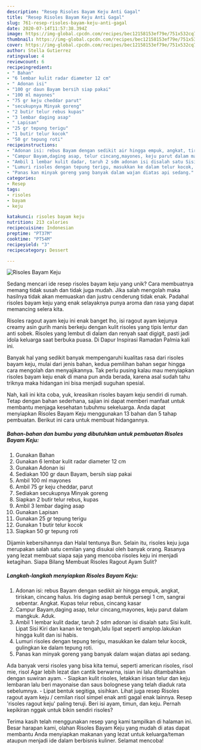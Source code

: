 ```yaml
---
description: "Resep Risoles Bayam Keju Anti Gagal"
title: "Resep Risoles Bayam Keju Anti Gagal"
slug: 761-resep-risoles-bayam-keju-anti-gagal
date: 2020-07-14T11:57:38.394Z
image: https://img-global.cpcdn.com/recipes/bec12158153ef79e/751x532cq70/risoles-bayam-keju-foto-resep-utama.jpg
thumbnail: https://img-global.cpcdn.com/recipes/bec12158153ef79e/751x532cq70/risoles-bayam-keju-foto-resep-utama.jpg
cover: https://img-global.cpcdn.com/recipes/bec12158153ef79e/751x532cq70/risoles-bayam-keju-foto-resep-utama.jpg
author: Stella Gutierrez
ratingvalue: 4
reviewcount: 6
recipeingredient:
- " Bahan"
- "6 lembar kulit radar diameter 12 cm"
- " Adonan isi"
- "100 gr daun Bayam bersih siap pakai"
- "100 ml mayones"
- "75 gr keju cheddar parut"
- "secukupnya Minyak goreng"
- "2 butir telur rebus kupas"
- "3 lembar daging asap"
- " Lapisan"
- "25 gr tepung terigu"
- "1 butir telur kocok"
- "50 gr tepung roti"
recipeinstructions:
- "Adonan isi: rebus Bayam dengan sedikit air hingga empuk, angkat, tiriskan, cincang halus. Iris daging asap bentuk persegi 1 cm, sangrai sebentar. Angkat. Kupas telur rebus, cincang kasar"
- "Campur Bayam,daging asap, telur cincang,mayones, keju parut dalam mangkuk. Aduk."
- "Ambil 1 lembar kulit dadar, taruh 2 sdm adonan isi disalah satu Sisi kulit. Lipat Sisi Kiri dan kanan ke tengah,lalu lipat seperti amplop.lakukan hingga kulit dan isi habis."
- "Lumuri risoles dengan tepung terigu, masukkan ke dalam telur kocok, gulingkan ke dalam tepung roti."
- "Panas kan minyak goreng yang banyak dalam wajan diatas api sedang."
categories:
- Resep
tags:
- risoles
- bayam
- keju

katakunci: risoles bayam keju 
nutrition: 213 calories
recipecuisine: Indonesian
preptime: "PT37M"
cooktime: "PT54M"
recipeyield: "3"
recipecategory: Dessert

---
```



![Risoles Bayam Keju](https://img-global.cpcdn.com/recipes/bec12158153ef79e/751x532cq70/risoles-bayam-keju-foto-resep-utama.jpg)

Sedang mencari ide resep risoles bayam keju yang unik? Cara membuatnya memang tidak susah dan tidak juga mudah. Jika salah mengolah maka hasilnya tidak akan memuaskan dan justru cenderung tidak enak. Padahal risoles bayam keju yang enak selayaknya punya aroma dan rasa yang dapat memancing selera kita.

Risoles ragout ayam keju ini enak banget lho, isi ragout ayam kejunya creamy asin gurih manis berkeju dengan kulit risoles yang tipis lentur dan anti sobek. Risoles yang lembut di dalam dan renyah saat digigit, pasti jadi idola keluarga saat berbuka puasa. Di Dapur Inspirasi Ramadan Palmia kali ini.

Banyak hal yang sedikit banyak mempengaruhi kualitas rasa dari risoles bayam keju, mulai dari jenis bahan, kedua pemilihan bahan segar hingga cara mengolah dan menyajikannya. Tak perlu pusing kalau mau menyiapkan risoles bayam keju enak di mana pun anda berada, karena asal sudah tahu triknya maka hidangan ini bisa menjadi suguhan spesial.


Nah, kali ini kita coba, yuk, kreasikan risoles bayam keju sendiri di rumah. Tetap dengan bahan sederhana, sajian ini dapat memberi manfaat untuk membantu menjaga kesehatan tubuhmu sekeluarga. Anda dapat menyiapkan Risoles Bayam Keju menggunakan 13 bahan dan 5 tahap pembuatan. Berikut ini cara untuk membuat hidangannya.

<!--inarticleads1-->

##### Bahan-bahan dan bumbu yang dibutuhkan untuk pembuatan Risoles Bayam Keju:

1. Gunakan  Bahan
1. Gunakan 6 lembar kulit radar diameter 12 cm
1. Gunakan  Adonan isi
1. Sediakan 100 gr daun Bayam, bersih siap pakai
1. Ambil 100 ml mayones
1. Ambil 75 gr keju cheddar, parut
1. Sediakan secukupnya Minyak goreng
1. Siapkan 2 butir telur rebus, kupas
1. Ambil 3 lembar daging asap
1. Gunakan  Lapisan
1. Gunakan 25 gr tepung terigu
1. Gunakan 1 butir telur kocok
1. Siapkan 50 gr tepung roti


Dijamin kebersihannya dan Halal tentunya Bun. Selain itu, risoles keju juga merupakan salah satu cemilan yang disukai oleh banyak orang. Rasanya yang lezat membuat siapa saja yang mencoba risoles keju ini menjadi ketagihan. Siapa Bilang Membuat Risoles Ragout Ayam Sulit? 

<!--inarticleads2-->

##### Langkah-langkah menyiapkan Risoles Bayam Keju:

1. Adonan isi: rebus Bayam dengan sedikit air hingga empuk, angkat, tiriskan, cincang halus. Iris daging asap bentuk persegi 1 cm, sangrai sebentar. Angkat. Kupas telur rebus, cincang kasar
1. Campur Bayam,daging asap, telur cincang,mayones, keju parut dalam mangkuk. Aduk.
1. Ambil 1 lembar kulit dadar, taruh 2 sdm adonan isi disalah satu Sisi kulit. Lipat Sisi Kiri dan kanan ke tengah,lalu lipat seperti amplop.lakukan hingga kulit dan isi habis.
1. Lumuri risoles dengan tepung terigu, masukkan ke dalam telur kocok, gulingkan ke dalam tepung roti.
1. Panas kan minyak goreng yang banyak dalam wajan diatas api sedang.


Ada banyak versi risoles yang bisa kita temui, seperti american risoles, risol mie, risol Agar lebih lezat dan cantik berwarna, isian ini lalu ditambahkan dengan suwiran ayam. - Siapkan kulit risoles, letakkan irisan telur dan keju lembaran lalu beri mayonaise dan saus bolognese yang telah diaduk rata sebelumnya. - Lipat bentuk segitiga, sisihkan. Lihat juga resep Risoles ragout ayam keju / cemilan risol simpel enak anti gagal enak lainnya. Resep &#39;risoles ragout keju&#39; paling teruji. Beri isi ayam, timun, dan keju. Pernah kepikiran nggak untuk bikin sendiri risoles? 

Terima kasih telah menggunakan resep yang kami tampilkan di halaman ini. Besar harapan kami, olahan Risoles Bayam Keju yang mudah di atas dapat membantu Anda menyiapkan makanan yang lezat untuk keluarga/teman ataupun menjadi ide dalam berbisnis kuliner. Selamat mencoba!
